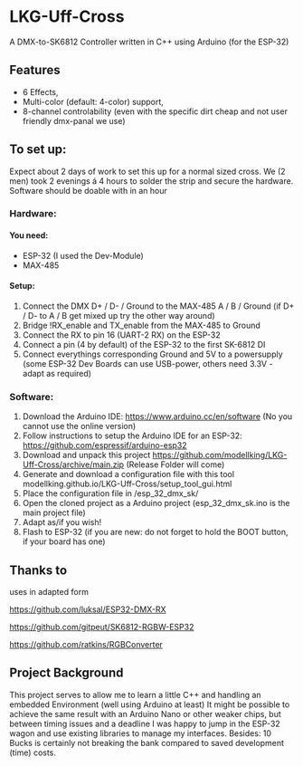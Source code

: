 # LKG-Uff-Cross
A DMX-to-SK6812 Controller written in C++ using Arduino (for the ESP-32)

## Features
- 6 Effects,
- Multi-color (default: 4-color) support,
- 8-channel controlability (even with the specific dirt cheap and not user friendly dmx-panal we use)

## To set up:
Expect about 2 days of work to set this up for a normal sized cross. We (2 men) took 2 evenings á 4 hours to solder the strip and secure the hardware. Software should be doable with in an hour
### Hardware:
#### You need:
- ESP-32 (I used the Dev-Module)
- MAX-485

#### Setup:
1. Connect the DMX D+ / D- / Ground to the MAX-485 A / B / Ground (if D+ / D- to A / B get mixed up try the other way around)
2. Bridge !RX_enable and TX_enable from the MAX-485 to Ground
3. Connect the RX to pin 16 (UART-2 RX) on the ESP-32
4. Connect a pin (4 by default) of the ESP-32 to the first SK-6812 DI
5. Connect everythings corresponding Ground and 5V to a powersupply (some ESP-32 Dev Boards can use USB-power, others need 3.3V - adapt as required)

### Software:
1. Download the Arduino IDE: https://www.arduino.cc/en/software (No you cannot use the online version)
2. Follow instructions to setup the Arduino IDE for an ESP-32: https://github.com/espressif/arduino-esp32
3. Download and unpack this project https://github.com/modellking/LKG-Uff-Cross/archive/main.zip (Release Folder will come)
4. Generate and download a configuration file with this tool modellking.github.io/LKG-Uff-Cross/setup_tool_gui.html
5. Place the configuration file in /esp_32_dmx_sk/
6. Open the cloned project as a Arduino project (esp_32_dmx_sk.ino is the main project file)
7. Adapt as/if you wish!
8. Flash to ESP-32 (if you are new: do not forget to hold the BOOT button, if your board has one)

## Thanks to
uses in adapted form

https://github.com/luksal/ESP32-DMX-RX

https://github.com/gitpeut/SK6812-RGBW-ESP32

https://github.com/ratkins/RGBConverter

## Project Background

This project serves to allow me to learn a little C++ and handling an embedded Environment (well using Arduino at least)
It might be possible to achieve the same result with an Arduino Nano or other weaker chips, but between timing issues and a deadline I was happy to jump in the ESP-32 wagon and use existing libraries to manage my interfaces. Besides: 10 Bucks is certainly not breaking the bank compared to saved development (time) costs.
